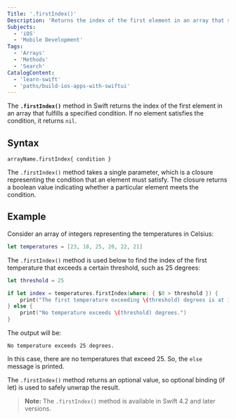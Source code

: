 ```yaml
---
Title: '.firstIndex()'
Description: 'Returns the index of the first element in an array that satisfies the given condition.'
Subjects:
  - 'iOS'
  - 'Mobile Development'
Tags:
  - 'Arrays'
  - 'Methods'
  - 'Search'
CatalogContent:
  - 'learn-swift'
  - 'paths/build-ios-apps-with-swiftui'
---
```


The **`.firstIndex()`** method in Swift returns the index of the first element in an array that fulfills a specified condition. If no element satisfies the condition, it returns `nil`.

## Syntax

```pseudo
arrayName.firstIndex{ condition }
```

The `.firstIndex()` method takes a single parameter, which is a closure representing the condition that an element must satisfy. The closure returns a boolean value indicating whether a particular element meets the condition.

## Example

Consider an array of integers representing the temperatures in Celsius:

```swift
let temperatures = [23, 18, 25, 20, 22, 21]
```

The `.firstIndex()` method is used below to find the index of the first temperature that exceeds a certain threshold, such as 25 degrees:

```swift
let threshold = 25

if let index = temperatures.firstIndex(where: { $0 > threshold }) {
    print("The first temperature exceeding \(threshold) degrees is at index \(index).")
} else {
    print("No temperature exceeds \(threshold) degrees.")
}
```

The output will be:

```shell
No temperature exceeds 25 degrees.
```

In this case, there are no temperatures that exceed 25. So, the `else` message is printed.

The `.firstIndex()` method returns an optional value, so optional binding (if let) is used to safely unwrap the result.

> **Note:** The `.firstIndex()` method is available in Swift 4.2 and later versions.
